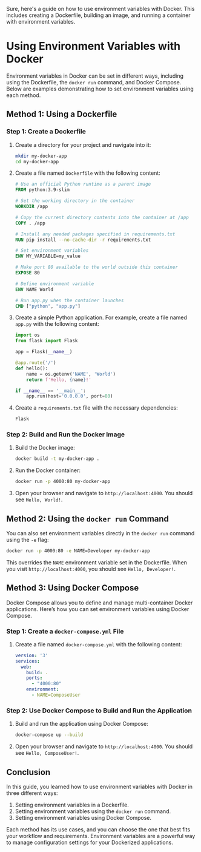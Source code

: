 Sure, here's a guide on how to use environment variables with Docker. This includes creating a Dockerfile, building an image, and running a container with environment variables.

# Using Environment Variables with Docker

Environment variables in Docker can be set in different ways, including using the Dockerfile, the `docker run` command, and Docker Compose. Below are examples demonstrating how to set environment variables using each method.

## Method 1: Using a Dockerfile

### Step 1: Create a Dockerfile

1. Create a directory for your project and navigate into it:

    ```bash
    mkdir my-docker-app
    cd my-docker-app
    ```

2. Create a file named `Dockerfile` with the following content:

    ```Dockerfile
    # Use an official Python runtime as a parent image
    FROM python:3.9-slim

    # Set the working directory in the container
    WORKDIR /app

    # Copy the current directory contents into the container at /app
    COPY . /app

    # Install any needed packages specified in requirements.txt
    RUN pip install --no-cache-dir -r requirements.txt

    # Set environment variables
    ENV MY_VARIABLE=my_value

    # Make port 80 available to the world outside this container
    EXPOSE 80

    # Define environment variable
    ENV NAME World

    # Run app.py when the container launches
    CMD ["python", "app.py"]
    ```

3. Create a simple Python application. For example, create a file named `app.py` with the following content:

    ```python
    import os
    from flask import Flask

    app = Flask(__name__)

    @app.route('/')
    def hello():
        name = os.getenv('NAME', 'World')
        return f'Hello, {name}!'

    if __name__ == '__main__':
        app.run(host='0.0.0.0', port=80)
    ```

4. Create a `requirements.txt` file with the necessary dependencies:

    ```txt
    Flask
    ```

### Step 2: Build and Run the Docker Image

1. Build the Docker image:

    ```bash
    docker build -t my-docker-app .
    ```

2. Run the Docker container:

    ```bash
    docker run -p 4000:80 my-docker-app
    ```

3. Open your browser and navigate to `http://localhost:4000`. You should see `Hello, World!`.

## Method 2: Using the `docker run` Command

You can also set environment variables directly in the `docker run` command using the `-e` flag:

```bash
docker run -p 4000:80 -e NAME=Developer my-docker-app
```

This overrides the `NAME` environment variable set in the Dockerfile. When you visit `http://localhost:4000`, you should see `Hello, Developer!`.

## Method 3: Using Docker Compose

Docker Compose allows you to define and manage multi-container Docker applications. Here’s how you can set environment variables using Docker Compose.

### Step 1: Create a `docker-compose.yml` File

1. Create a file named `docker-compose.yml` with the following content:

    ```yaml
    version: '3'
    services:
      web:
        build: .
        ports:
          - "4000:80"
        environment:
          - NAME=ComposeUser
    ```

### Step 2: Use Docker Compose to Build and Run the Application

1. Build and run the application using Docker Compose:

    ```bash
    docker-compose up --build
    ```

2. Open your browser and navigate to `http://localhost:4000`. You should see `Hello, ComposeUser!`.

## Conclusion

In this guide, you learned how to use environment variables with Docker in three different ways:

1. Setting environment variables in a Dockerfile.
2. Setting environment variables using the `docker run` command.
3. Setting environment variables using Docker Compose.

Each method has its use cases, and you can choose the one that best fits your workflow and requirements. Environment variables are a powerful way to manage configuration settings for your Dockerized applications.

